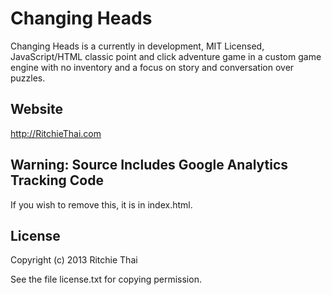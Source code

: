 # Changing Heads

Changing Heads is a currently in development, MIT Licensed, JavaScript/HTML classic point and click adventure game in a custom game engine with no inventory and a focus on story and conversation over puzzles.

## Website

http://RitchieThai.com

## Warning: Source Includes Google Analytics Tracking Code

If you wish to remove this, it is in index.html.

## License

Copyright (c) 2013 Ritchie Thai

See the file license.txt for copying permission.
